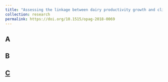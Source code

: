 ```yaml
---
title: "Assessing the linkage between dairy productivity growth and climatic variability: The case of New York State"
collection: research
permalink: https://doi.org/10.1515/opag-2018-0069
---
```


## A 

## B

## [C](https://twitter.com/home) 

